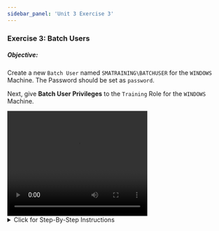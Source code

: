 ```yaml
---
sidebar_panel: 'Unit 3 Exercise 3'
---
```


### Exercise 3: Batch Users

##### Objective:

Create a new ```Batch User``` named ```SMATRAINING\BATCHUSER``` for the ```WINDOWS``` Machine. The Password should be set as ```password```.

Next, give **Batch User Privileges** to the ```Training``` Role for the ```WINDOWS``` Machine.


<div>
<video width="320" height="240" controls>
  <source src="videobasic/U3E3.mp4" type="video/mp4"></source>
Your browser does not support the video tag.
</video>
</div>

<details>

<summary>Click for Step-By-Step Instructions</summary>

1.	Under the **Security** topic, Double-Click on **Batch Users**. 
2.	Select **Windows** from the **Select the target OS** drop-down list.
3.	Click the **Add** button on the Batch Users toolbar.
_(Be sure to click the Add button. Do not type over the currently existing Batch User profile.)_
4.	Type ```SMATRAINING\BATCHUSER``` in the **User** field (under the **Batch User Details** area – on the right).
5.	Type the word **password** in the **Password** and **Confirm Password** fields.
6.	Click the Save button on the User Accounts toolbar.
7.	Notice that ```SMATRAINING\BATCHUSER``` was added to the Batch Users list for Windows machines (on the left).
8.	Close the **Batch Users** tab.
9.	Under the **Security> Privileges** topic, Double-Click on **Batch Users Privileges**. 
10.	On the **Select Role** drop-down list select the **Training Role**.
11.	On the **Target Operating System** drop-down list select **Windows**.
12.	Notice that the ```SMATRAINING\BATCHUSER``` is presented on the Revoked list (on the left) 
13.	Under the Revoked list, click the ```SMATRAINING\BATCHUSER``` and then click the the green arrow (pointing to the right) to put ```SMATRAINING\BATCHUSER``` under the **Granted** list.
14.	Close the **Batch User** Privileges tab.
:::note
The User **Student1** (which is under the Training Role) now can select this user to run Jobs when setting them up in the Job Details screen.
:::

</details>